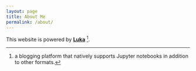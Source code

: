 ```yaml
---
layout: page
title: About Me
permalink: /about/
---
```


This website is powered by **[Luka]((https://github.com/LukaVDB))** [^1].



[^1]:a blogging platform that natively supports Jupyter notebooks in addition to other formats.
